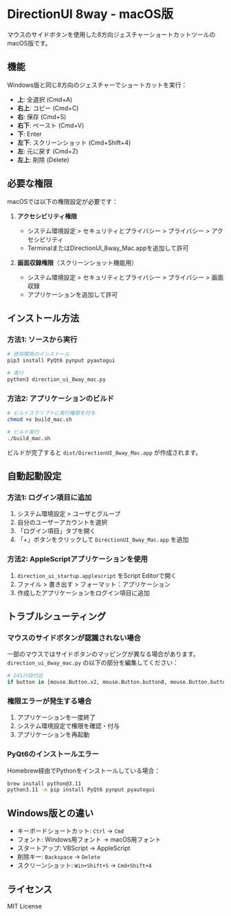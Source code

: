 # DirectionUI 8way - macOS版

マウスのサイドボタンを使用した8方向ジェスチャーショートカットツールのmacOS版です。

## 機能

Windows版と同じ8方向のジェスチャーでショートカットを実行：
- **上**: 全選択 (Cmd+A)
- **右上**: コピー (Cmd+C)
- **右**: 保存 (Cmd+S)
- **右下**: ペースト (Cmd+V)
- **下**: Enter
- **左下**: スクリーンショット (Cmd+Shift+4)
- **左**: 元に戻す (Cmd+Z)
- **左上**: 削除 (Delete)

## 必要な権限

macOSでは以下の権限設定が必要です：

1. **アクセシビリティ権限**
   - システム環境設定 > セキュリティとプライバシー > プライバシー > アクセシビリティ
   - TerminalまたはDirectionUI_8way_Mac.appを追加して許可

2. **画面収録権限**（スクリーンショット機能用）
   - システム環境設定 > セキュリティとプライバシー > プライバシー > 画面収録
   - アプリケーションを追加して許可

## インストール方法

### 方法1: ソースから実行

```bash
# 依存関係のインストール
pip3 install PyQt6 pynput pyautogui

# 実行
python3 direction_ui_8way_mac.py
```

### 方法2: アプリケーションのビルド

```bash
# ビルドスクリプトに実行権限を付与
chmod +x build_mac.sh

# ビルド実行
./build_mac.sh
```

ビルドが完了すると `dist/DirectionUI_8way_Mac.app` が作成されます。

## 自動起動設定

### 方法1: ログイン項目に追加

1. システム環境設定 > ユーザとグループ
2. 自分のユーザーアカウントを選択
3. 「ログイン項目」タブを開く
4. 「+」ボタンをクリックして `DirectionUI_8way_Mac.app` を追加

### 方法2: AppleScriptアプリケーションを使用

1. `direction_ui_startup.applescript` をScript Editorで開く
2. ファイル > 書き出す > フォーマット：アプリケーション
3. 作成したアプリケーションをログイン項目に追加

## トラブルシューティング

### マウスのサイドボタンが認識されない場合

一部のマウスではサイドボタンのマッピングが異なる場合があります。
`direction_ui_8way_mac.py` の以下の部分を編集してください：

```python
# 241行目付近
if button in [mouse.Button.x2, mouse.Button.button8, mouse.Button.button9]:
```

### 権限エラーが発生する場合

1. アプリケーションを一度終了
2. システム環境設定で権限を確認・付与
3. アプリケーションを再起動

### PyQt6のインストールエラー

Homebrew経由でPythonをインストールしている場合：

```bash
brew install python@3.11
python3.11 -m pip install PyQt6 pynput pyautogui
```

## Windows版との違い

- キーボードショートカット: `Ctrl` → `Cmd`
- フォント: Windows用フォント → macOS用フォント
- スタートアップ: VBScript → AppleScript
- 削除キー: `Backspace` → `Delete`
- スクリーンショット: `Win+Shift+S` → `Cmd+Shift+4`

## ライセンス

MIT License